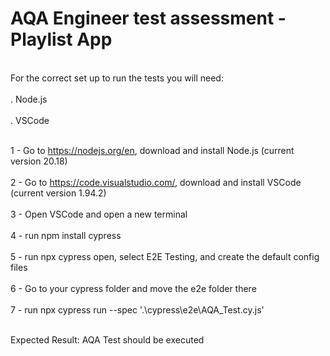 # AQA Engineer test assessment - Playlist App
<br>For the correct set up to run the tests you will need:<br />
<br>. Node.js<br />
<br>. VSCode<br />

<br>1 - Go to https://nodejs.org/en, download and install Node.js (current version 20.18)<br />
<br>2 - Go to https://code.visualstudio.com/, download and install VSCode (current version 1.94.2)<br />
<br>3 - Open VSCode and open a new terminal<br />
<br>4 - run npm install cypress<br />
<br>5 - run npx cypress open, select E2E Testing, and create the default config files<br />
<br>6 - Go to your cypress folder and move the e2e folder there<br />
<br>7 - run npx cypress run --spec '.\cypress\e2e\AQA_Test.cy.js'<br />

<br>Expected Result: AQA Test should be executed<br />
